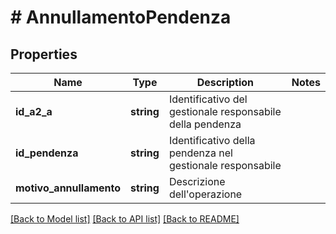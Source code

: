 # # AnnullamentoPendenza

## Properties

Name | Type | Description | Notes
------------ | ------------- | ------------- | -------------
**id_a2_a** | **string** | Identificativo del gestionale responsabile della pendenza |
**id_pendenza** | **string** | Identificativo della pendenza nel gestionale responsabile |
**motivo_annullamento** | **string** | Descrizione dell&#39;operazione |

[[Back to Model list]](../../README.md#models) [[Back to API list]](../../README.md#endpoints) [[Back to README]](../../README.md)
